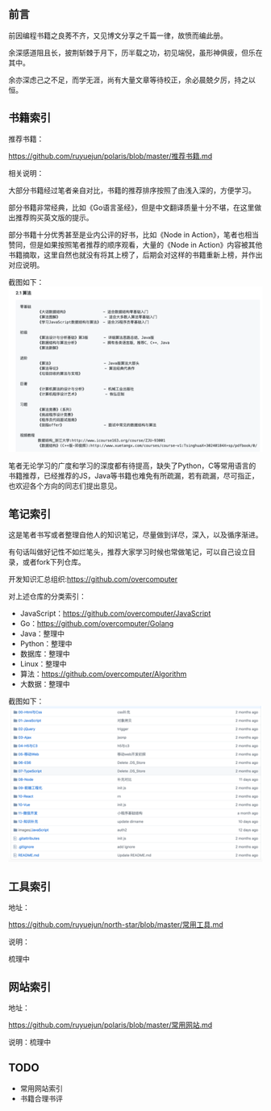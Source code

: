 ## 前言
前因编程书籍之良莠不齐，又见博文分享之千篇一律，故愤而编此册。  

余深感道阻且长，披荆斩棘于月下，历半载之功，初见端倪，虽形神俱疲，但乐在其中。   
 
余亦深虑己之不足，而学无涯，尚有大量文章等待校正，余必晨兢夕厉，持之以恒。  


## 书籍索引

推荐书籍：  

https://github.com/ruyuejun/polaris/blob/master/推荐书籍.md

相关说明：

大部分书籍经过笔者亲自对比，书籍的推荐排序按照了由浅入深的，方便学习。  

部分书籍非常经典，比如《Go语言圣经》，但是中文翻译质量十分不堪，在这里做出推荐购买英文版的提示。  

部分书籍十分优秀甚至是业内公评的好书，比如《Node in Action》，笔者也相当赞同，但是如果按照笔者推荐的顺序观看，大量的《Node in Action》内容被其他书籍摘取，这里自然也就没有将其上榜了，后期会对这样的书籍重新上榜，并作出对应说明。  

截图如下：
![](/images/01.png)

笔者无论学习的广度和学习的深度都有待提高，缺失了Python，C等常用语言的书籍推荐，已经推荐的JS，Java等书籍也难免有所疏漏，若有疏漏，尽可指正，也欢迎各个方向的同志们提出意见。

## 笔记索引

这是笔者书写或者整理自他人的知识笔记，尽量做到详尽，深入，以及循序渐进。  

有句话叫做好记性不如烂笔头，推荐大家学习时候也常做笔记，可以自己设立目录，或者fork下列仓库。

开发知识汇总组织:https://github.com/overcomputer  

对上述仓库的分类索引：  
- JavaScript：https://github.com/overcomputer/JavaScript
- Go：https://github.com/overcomputer/Golang
- Java：整理中
- Python：整理中
- 数据库：整理中
- Linux：整理中
- 算法：https://github.com/overcomputer/Algorithm
- 大数据：整理中

截图如下：
![](images/02.png)

## 工具索引

地址：  

https://github.com/ruyuejun/north-star/blob/master/常用工具.md  

说明：  

梳理中

## 网站索引

地址：  

https://github.com/ruyuejun/polaris/blob/master/常用网站.md

说明：梳理中


## TODO 
- 常用网站索引  
- 书籍合理书评

